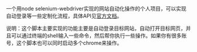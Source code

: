 一个用node selenium-webdriver实现的网站自动化操作的个人项目，可以实现自动登录等一些定制化流程，具体API见[官方文档](https://seleniumhq.github.io/selenium/docs/api/javascript/)。

说明：这个脚本主要实现的功能主要是自动登录目标网站，自动打开目标网页，并且可以通过终端的shell输入一些命令，然后帮你执行一些操作。如果你有很多账号，这个脚本也可以同时启动多个chrome来操作。
